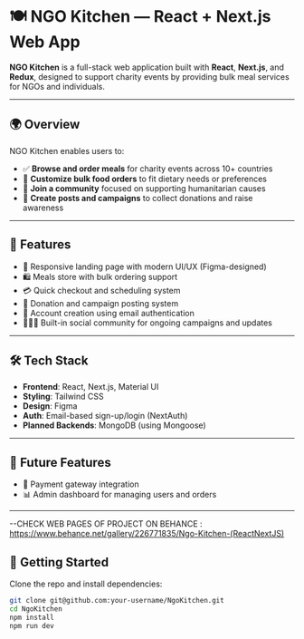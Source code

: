 # 🍽️ NGO Kitchen — React + Next.js Web App

**NGO Kitchen** is a full-stack web application built with **React**, **Next.js**, and **Redux**, designed to support charity events by providing bulk meal services for NGOs and individuals.

---

## 🌍 Overview

NGO Kitchen enables users to:

- ✅ **Browse and order meals** for charity events across 10+ countries  
- 🍱 **Customize bulk food orders** to fit dietary needs or preferences  
- 💬 **Join a community** focused on supporting humanitarian causes  
- 📣 **Create posts and campaigns** to collect donations and raise awareness  

---

## 🛒 Features

- 📱 Responsive landing page with modern UI/UX (Figma-designed)  
- 🛍️ Meals store with bulk ordering support  
- 💳 Quick checkout and scheduling system  
- 🧾 Donation and campaign posting system  
- 🔐 Account creation using email authentication  
- 🧑‍🤝‍🧑 Built-in social community for ongoing campaigns and updates  

---

## 🛠️ Tech Stack

- **Frontend**: React, Next.js, Material UI  
- **Styling**: Tailwind CSS  
- **Design**: Figma  
- **Auth**: Email-based sign-up/login  (NextAuth)
- **Planned Backends**: MongoDB (using Mongoose) 

---

## 🚧 Future Features

- 🧾 Payment gateway integration  
- 📊 Admin dashboard for managing users and orders  

---

--CHECK WEB PAGES OF PROJECT ON BEHANCE : https://www.behance.net/gallery/226771835/Ngo-Kitchen-(ReactNextJS)

## 🚀 Getting Started

Clone the repo and install dependencies:

```bash
git clone git@github.com:your-username/NgoKitchen.git
cd NgoKitchen
npm install
npm run dev
